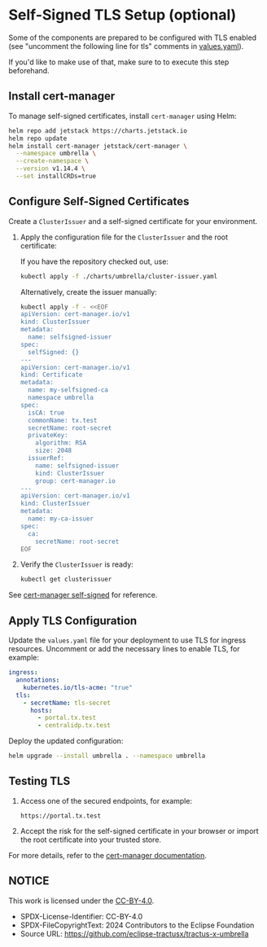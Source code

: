 # Self-Signed TLS Setup (optional)

Some of the components are prepared to be configured with TLS enabled (see "uncomment the following line for tls" comments in [values.yaml](/charts/umbrella/values.yaml)).

If you'd like to make use of that, make sure to to execute this step beforehand.

## Install cert-manager

To manage self-signed certificates, install `cert-manager` using Helm:

```bash
helm repo add jetstack https://charts.jetstack.io
helm repo update
helm install cert-manager jetstack/cert-manager \
  --namespace umbrella \
  --create-namespace \
  --version v1.14.4 \
  --set installCRDs=true
```

## Configure Self-Signed Certificates

Create a `ClusterIssuer` and a self-signed certificate for your environment.

1. Apply the configuration file for the `ClusterIssuer` and the root certificate:

   If you have the repository checked out, use:
   ```bash
   kubectl apply -f ./charts/umbrella/cluster-issuer.yaml
   ```

   Alternatively, create the issuer manually:
   ```bash
   kubectl apply -f - <<EOF
   apiVersion: cert-manager.io/v1
   kind: ClusterIssuer
   metadata:
     name: selfsigned-issuer
   spec:
     selfSigned: {}
   ---
   apiVersion: cert-manager.io/v1
   kind: Certificate
   metadata:
     name: my-selfsigned-ca
     namespace umbrella
   spec:
     isCA: true
     commonName: tx.test
     secretName: root-secret
     privateKey:
       algorithm: RSA
       size: 2048
     issuerRef:
       name: selfsigned-issuer
       kind: ClusterIssuer
       group: cert-manager.io
   ---
   apiVersion: cert-manager.io/v1
   kind: ClusterIssuer
   metadata:
     name: my-ca-issuer
   spec:
     ca:
       secretName: root-secret
   EOF
   ```

2. Verify the `ClusterIssuer` is ready:
   ```bash
   kubectl get clusterissuer
   ```

See [cert-manager self-signed](https://cert-manager.io/docs/configuration/selfsigned) for reference.

## Apply TLS Configuration

Update the `values.yaml` file for your deployment to use TLS for ingress resources. Uncomment or add the necessary lines to enable TLS, for example:

```yaml
ingress:
  annotations:
    kubernetes.io/tls-acme: "true"
  tls:
    - secretName: tls-secret
      hosts:
        - portal.tx.test
        - centralidp.tx.test
```

Deploy the updated configuration:
```bash
helm upgrade --install umbrella . --namespace umbrella
```

## Testing TLS

1. Access one of the secured endpoints, for example:
   ```
   https://portal.tx.test
   ```
2. Accept the risk for the self-signed certificate in your browser or import the root certificate into your trusted store.

For more details, refer to the [cert-manager documentation](https://cert-manager.io/docs/configuration/selfsigned).

## NOTICE

This work is licensed under the [CC-BY-4.0](https://creativecommons.org/licenses/by/4.0/legalcode).

* SPDX-License-Identifier: CC-BY-4.0
* SPDX-FileCopyrightText: 2024 Contributors to the Eclipse Foundation
* Source URL: <https://github.com/eclipse-tractusx/tractus-x-umbrella>
